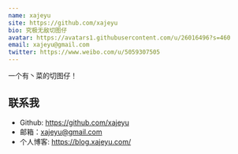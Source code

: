 ```yaml
---
name: xajeyu
site: https://github.com/xajeyu
bio: 究极无敌切图仔 
avatar: https://avatars1.githubusercontent.com/u/26016496?s=460
email: xajeyu@gmail.com
twitter: https://www.weibo.com/u/5059307505
---
```


一个有丶菜的切图仔！

## 联系我

- Github: <https://github.com/xajeyu>
- 邮箱：xajeyu@gmail.com
- 个人博客: <https://blog.xajeyu.com/>

